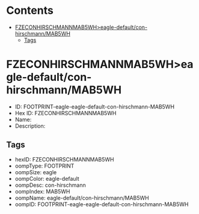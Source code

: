 



Contents
========

* [FZECONHIRSCHMANNMAB5WH>eagle-default/con-hirschmann/MAB5WH](#fzeconhirschmannmab5wheagle-defaultcon-hirschmannmab5wh)
	* [Tags](#tags)

# FZECONHIRSCHMANNMAB5WH>eagle-default/con-hirschmann/MAB5WH

- ID: FOOTPRINT-eagle-eagle-default-con-hirschmann-MAB5WH
- Hex ID: FZECONHIRSCHMANNMAB5WH
- Name: 
- Description: 

## Tags

- hexID: FZECONHIRSCHMANNMAB5WH
- oompType: FOOTPRINT
- oompSize: eagle
- oompColor: eagle-default
- oompDesc: con-hirschmann
- oompIndex: MAB5WH
- oompName: eagle-default/con-hirschmann/MAB5WH
- oompID: FOOTPRINT-eagle-eagle-default-con-hirschmann-MAB5WH
